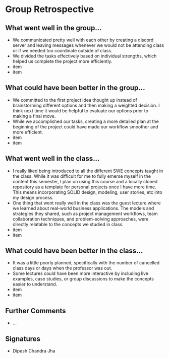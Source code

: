 # Group Retrospective

## What went well in the group...
* We communicated pretty well with each other by creating a discord server and leaving messages whenever we would not be attending class or if we needed too
coordinate outside of class.
* We divided the tasks effectively based on individual strengths, which helped us complete the project more efficiently.
* item
* item

## What could have been better in the group...
* We committed to the first project idea thought up instead of brainstorming different options and then making a weighted decision. I think next time
it would be helpful to evaluate our options prior to making a final move.
* While we accomplished our tasks, creating a more detailed plan at the beginning of the project could have made our workflow smoother and more efficient.
* item
* item

## What went well in the class...
* I really liked being introduced to all the different SWE concepts taught in the class. While it was difficult for me to fully
emerse myself in the content this semester, I plan on using this course and a locally cloned repository as a template for personal projects
once I have more time. This means incorporating SOLID design, modeling, user stories, etc into my design process.
* One thing that went really well in the class was the guest lecture where we learned about real-world business applications.
The models and strategies they shared, such as project management workflows, team collaboration techniques, and problem-solving approaches,
were directly relatable to the concepts we studied in class.
* item
* item

## What could have been better in the class...
* It was a little poorly planned, specifically with the number of cancelled class days or days when the professor was out.
* Some lectures could have been more interactive by including live examples, case studies, or group discussions to make the concepts easier to understand.
* item
* item

## Further Comments
* ...




## Signatures
* Dipesh Chandra Jha